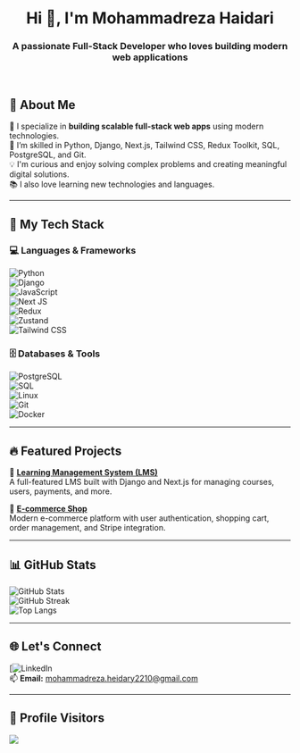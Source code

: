 <h1 align="center">Hi 👋, I'm Mohammadreza Haidari</h1>
<h3 align="center">A passionate Full-Stack Developer who loves building modern web applications</h3>

<br/>

## 🚀 About Me

🌱 I specialize in **building scalable full-stack web apps** using modern technologies.<br/>
🧠 I’m skilled in Python, Django, Next.js, Tailwind CSS, Redux Toolkit, SQL, PostgreSQL, and Git.<br/>
💡 I'm curious and enjoy solving complex problems and creating meaningful digital solutions.<br/>
📚 I also love learning new technologies and languages.

---

## 🧰 My Tech Stack

### 💻 Languages & Frameworks  
![Python](https://img.shields.io/badge/Python-3670A0?style=for-the-badge&logo=python&logoColor=ffdd54)  
![Django](https://img.shields.io/badge/Django-092E20?style=for-the-badge&logo=django&logoColor=white)  
![JavaScript](https://img.shields.io/badge/JavaScript-323330?style=for-the-badge&logo=javascript&logoColor=F7DF1E)  
![Next JS](https://img.shields.io/badge/Next.js-black?style=for-the-badge&logo=next.js&logoColor=white)  
![Redux](https://img.shields.io/badge/redux-%23593d88.svg?style=for-the-badge&logo=redux&logoColor=white)  
![Zustand](https://img.shields.io/badge/Zustand-%23000000.svg?style=for-the-badge&logo=zustand&logoColor=white)  
![Tailwind CSS](https://img.shields.io/badge/TailwindCSS-38B2AC?style=for-the-badge&logo=tailwind-css&logoColor=white)  

### 🗄️ Databases & Tools  
![PostgreSQL](https://img.shields.io/badge/PostgreSQL-316192?style=for-the-badge&logo=postgresql&logoColor=white)  
![SQL](https://img.shields.io/badge/SQL-FFCC00?style=for-the-badge&logo=sqlite&logoColor=black)  
![Linux](https://img.shields.io/badge/Linux-FCC624?style=for-the-badge&logo=linux&logoColor=black)  
![Git](https://img.shields.io/badge/Git-F05033?style=for-the-badge&logo=git&logoColor=white)  
![Docker](https://img.shields.io/badge/Docker-2496ED?style=for-the-badge&logo=docker&logoColor=white)

---

## 🔥 Featured Projects

🚀 **[Learning Management System (LMS)](https://frontend-lms-837l.vercel.app/)**  
A full-featured LMS built with Django and Next.js for managing courses, users, payments, and more.

🛒 **[E-commerce Shop](https://rose-shop-sepia.vercel.app/)**  
Modern e-commerce platform with user authentication, shopping cart, order management, and Stripe integration.

---

## 📊 GitHub Stats

![GitHub Stats](https://github-readme-stats.vercel.app/api?username=mohammad0087&theme=dark&hide_border=false&include_all_commits=true&count_private=true)  
![GitHub Streak](https://github-readme-streak-stats.herokuapp.com/?user=mohammad0087&theme=dark&hide_border=false)  
![Top Langs](https://github-readme-stats.vercel.app/api/top-langs/?username=mohammad0087&layout=compact&theme=dark&hide_border=false)

---

## 🌐 Let's Connect

[![LinkedIn](www.linkedin.com/in/mohammadreza-haidari)  
📫 **Email:** mohammadreza.heidary2210@gmail.com

---

## 🧭 Profile Visitors
[![](https://visitcount.itsvg.in/api?id=mohammad0087&icon=0&color=0)](https://visitcount.itsvg.in)
